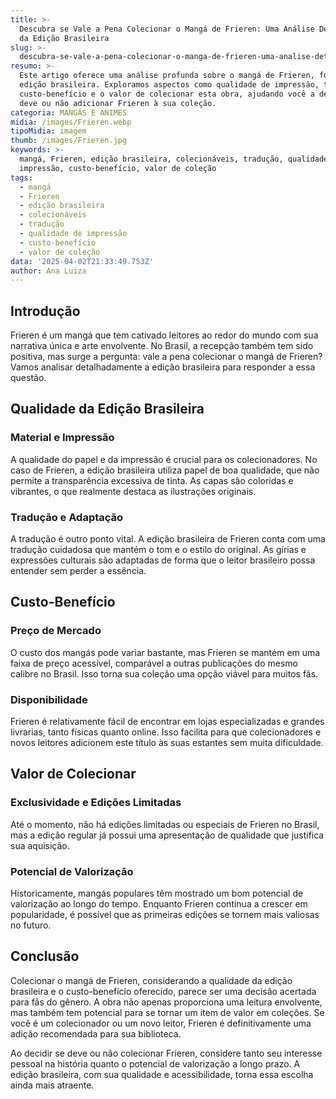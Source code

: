 ```yaml
---
title: >-
  Descubra se Vale a Pena Colecionar o Mangá de Frieren: Uma Análise Detalhada
  da Edição Brasileira
slug: >-
  descubra-se-vale-a-pena-colecionar-o-manga-de-frieren-uma-analise-detalhada-da-edicao-brasileira
resumo: >-
  Este artigo oferece uma análise profunda sobre o mangá de Frieren, focando na
  edição brasileira. Exploramos aspectos como qualidade de impressão, tradução,
  custo-benefício e o valor de colecionar esta obra, ajudando você a decidir se
  deve ou não adicionar Frieren à sua coleção.
categoria: MANGÁS E ANIMES
midia: /images/Frieren.webp
tipoMidia: imagem
thumb: /images/Frieren.jpg
keywords: >-
  mangá, Frieren, edição brasileira, colecionáveis, tradução, qualidade de
  impressão, custo-benefício, valor de coleção
tags:
  - mangá
  - Frieren
  - edição brasileira
  - colecionáveis
  - tradução
  - qualidade de impressão
  - custo-benefício
  - valor de coleção
data: '2025-04-02T21:33:49.753Z'
author: Ana Luiza
---
```


## Introdução
Frieren é um mangá que tem cativado leitores ao redor do mundo com sua narrativa única e arte envolvente. No Brasil, a recepção também tem sido positiva, mas surge a pergunta: vale a pena colecionar o mangá de Frieren? Vamos analisar detalhadamente a edição brasileira para responder a essa questão.

## Qualidade da Edição Brasileira
### Material e Impressão
A qualidade do papel e da impressão é crucial para os colecionadores. No caso de Frieren, a edição brasileira utiliza papel de boa qualidade, que não permite a transparência excessiva de tinta. As capas são coloridas e vibrantes, o que realmente destaca as ilustrações originais.

### Tradução e Adaptação
A tradução é outro ponto vital. A edição brasileira de Frieren conta com uma tradução cuidadosa que mantém o tom e o estilo do original. As gírias e expressões culturais são adaptadas de forma que o leitor brasileiro possa entender sem perder a essência.

## Custo-Benefício
### Preço de Mercado
O custo dos mangás pode variar bastante, mas Frieren se mantém em uma faixa de preço acessível, comparável a outras publicações do mesmo calibre no Brasil. Isso torna sua coleção uma opção viável para muitos fãs.

### Disponibilidade
Frieren é relativamente fácil de encontrar em lojas especializadas e grandes livrarias, tanto físicas quanto online. Isso facilita para que colecionadores e novos leitores adicionem este título às suas estantes sem muita dificuldade.

## Valor de Colecionar
### Exclusividade e Edições Limitadas
Até o momento, não há edições limitadas ou especiais de Frieren no Brasil, mas a edição regular já possui uma apresentação de qualidade que justifica sua aquisição.

### Potencial de Valorização
Historicamente, mangás populares têm mostrado um bom potencial de valorização ao longo do tempo. Enquanto Frieren continua a crescer em popularidade, é possível que as primeiras edições se tornem mais valiosas no futuro.

## Conclusão
Colecionar o mangá de Frieren, considerando a qualidade da edição brasileira e o custo-benefício oferecido, parece ser uma decisão acertada para fãs do gênero. A obra não apenas proporciona uma leitura envolvente, mas também tem potencial para se tornar um item de valor em coleções. Se você é um colecionador ou um novo leitor, Frieren é definitivamente uma adição recomendada para sua biblioteca.

Ao decidir se deve ou não colecionar Frieren, considere tanto seu interesse pessoal na história quanto o potencial de valorização a longo prazo. A edição brasileira, com sua qualidade e acessibilidade, torna essa escolha ainda mais atraente.
